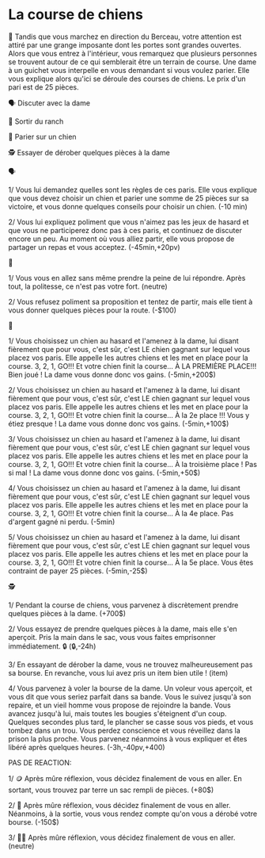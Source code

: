 # La course de chiens

🐶 Tandis que vous marchez en direction du Berceau, votre attention est attiré par une grange imposante dont les portes sont grandes ouvertes. Alors que vous entrez à l'intérieur, vous remarquez que plusieurs personnes se trouvent autour de ce qui semblerait être un terrain de course. Une dame à un guichet vous interpelle en vous demandant si vous voulez parier. Elle vous explique alors qu'ici se déroule des courses de chiens. Le prix d'un pari est de 25 pièces. 

🗣️ Discuter avec la dame

🚶 Sortir du ranch

🎲 Parier sur un chien

🕵️ Essayer de dérober quelques pièces à la dame


🗣️

1/ Vous lui demandez quelles sont les règles de ces paris. Elle vous explique que vous devez choisir un chien et parier une somme de 25 pièces sur sa victoire, et vous donne quelques conseils pour choisir un chien. 
(-10 min)

2/ Vous lui expliquez poliment que vous n'aimez pas les jeux de hasard et que vous ne participerez donc pas à ces paris, et continuez de discuter encore un peu. Au moment où vous alliez partir, elle vous propose de partager un repas et vous acceptez. 
(-45min,+20pv)


🚶

1/ Vous vous en allez sans même prendre la peine de lui répondre. Après tout, la politesse, ce n'est pas votre fort.
(neutre)

2/ Vous refusez poliment sa proposition et tentez de partir, mais elle tient à vous donner quelques pièces pour la route. 
(-$100)


🎲 

1/ Vous choisissez un chien au hasard et l'amenez à la dame, lui disant fièrement que pour vous, c'est sûr, c'est LE chien gagnant sur lequel vous placez vos paris. Elle appelle les autres chiens et les met en place pour la course. 3, 2, 1, GO!!! Et votre chien finit la course... À LA PREMIÈRE PLACE!!! Bien joué ! La dame vous donne donc vos gains. 
(-5min,+200$)

2/ Vous choisissez un chien au hasard et l'amenez à la dame, lui disant fièrement que pour vous, c'est sûr, c'est LE chien gagnant sur lequel vous placez vos paris. Elle appelle les autres chiens et les met en place pour la course. 3, 2, 1, GO!!! Et votre chien finit la course... À la 2e place !!! Vous y étiez presque ! La dame vous donne donc vos gains.
(-5min,+100$)

3/ Vous choisissez un chien au hasard et l'amenez à la dame, lui disant fièrement que pour vous, c'est sûr, c'est LE chien gagnant sur lequel vous placez vos paris. Elle appelle les autres chiens et les met en place pour la course. 3, 2, 1, GO!!! Et votre chien finit la course... À la troisième place ! Pas si mal ! La dame vous donne donc vos gains. 
(-5min,+50$)

4/ Vous choisissez un chien au hasard et l'amenez à la dame, lui disant fièrement que pour vous, c'est sûr, c'est LE chien gagnant sur lequel vous placez vos paris. Elle appelle les autres chiens et les met en place pour la course. 3, 2, 1, GO!!! Et votre chien finit la course... À la 4e place. Pas d'argent gagné ni perdu. 
(-5min)

5/ Vous choisissez un chien au hasard et l'amenez à la dame, lui disant fièrement que pour vous, c'est sûr, c'est LE chien gagnant sur lequel vous placez vos paris. Elle appelle les autres chiens et les met en place pour la course. 3, 2, 1, GO!!! Et votre chien finit la course... À la 5e place. Vous êtes contraint de payer 25 pièces. 
(-5min,-25$)


🕵️

1/ Pendant la course de chiens, vous parvenez à discrètement prendre quelques pièces à la dame. 
(+700$)

2/ Vous essayez de prendre quelques pièces à la dame, mais elle s'en aperçoit. Pris la main dans le sac, vous vous faites emprisonner immédiatement. :lock: 
(:lock:,-24h) 

3/ En essayant de dérober la dame, vous ne trouvez malheureusement pas sa bourse. En revanche, vous lui avez pris un item bien utile ! 
(item)

4/ Vous parvenez à voler la bourse de la dame. Un voleur vous aperçoit, et vous dit que vous seriez parfait dans sa bande. Vous le suivez jusqu'à son repaire, et un vieil homme vous propose de rejoindre la bande. Vous avancez jusqu'à lui, mais toutes les bougies s'éteignent d'un coup. Quelques secondes plus tard, le plancher se casse sous vos pieds, et vous tombez dans un trou. Vous perdez conscience et vous réveillez dans la prison la plus proche. Vous parvenez néanmoins à vous expliquer et êtes libéré après quelques heures. 
(-3h,-40pv,+400)


PAS DE REACTION:

1/ :coin: Après mûre réflexion, vous décidez finalement de vous en aller. En sortant, vous trouvez par terre un sac rempli de pièces. 
(+80$)

2/ 💸 Après mûre réflexion, vous décidez finalement de vous en aller. Néanmoins, à la sortie, vous vous rendez compte qu'on vous a dérobé votre bourse. 
(-150$)

3/ 🚶‍♂️ Après mûre réflexion, vous décidez finalement de vous en aller.
(neutre)
